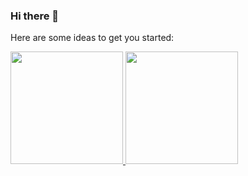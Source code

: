 ### Hi there 👋

<!--
# Halo semua! 
Perkenalkan nama saya **Gilang Ramadhan**.\
Saya seorang Mahasiswa Gabut butuh loker.
Jika kamu tertarik untuk berkenalan denganku, silakan ikuti akun [Linkedin](https://www.linkedin.com/in/muhammadadjipr/)ku ya.

- 🔭 I’m currently working on brain
- 🌱 I’m currently learning everything
- 👯 I’m looking to collaborate on this site
- 🤔 I’m looking for help with God
- 💬 Ask me about what do you want
- 📫 How to reach me: linkind([www.linkedin.com/in/muhammadadjipr])
- 😄 Pronouns: male
- ⚡ Fun fact: still alive
-->

Here are some ideas to get you started:
<p align="left">
<a href="https://github.com/gilangadhan">
  <img height="180em" src="https://github-readme-stats-eight-theta.vercel.app/api?username=gilangadhan&show_icons=true&theme=algolia&include_all_commits=true&count_private=true"/>
  <img height="180em" src="https://github-readme-stats-eight-theta.vercel.app/api/top-langs/?username=gilangadhan&layout=compact&langs_count=8&theme=algolia"/>
</a>
</p>
